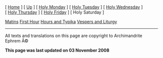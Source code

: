 \[ [Home](index.md) \] \[ [Up](holyweek.md) \] \[ [Holy Monday](holyMon.md) \] \[ [Holy Tuesday](holyTues.md) \] \[ [Holy Wednesday](holyWed.md) \] \[ [Holy Thursday](holyThu.md) \] \[ [Holy Friday](holyFri.md) \] \[ Holy Saturday \]

[Matins](HWSat-M.md)
[First Hour](HWSat01hr.md)
[Hours and Typika](HWSat-Hrs.md)
[Vespers and Liturgy](HWSat-V.md)

------------------------------------------------------------------------

All texts and translations on this page are copyright to
Archimandrite Ephrem Â©

**This page was last updated on 03 November 2008**
